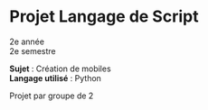 # Projet Langage de Script
2e année  
2e semestre

**Sujet** : Création de mobiles  
**Langage utilisé** : Python

Projet par groupe de 2